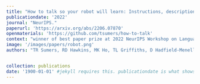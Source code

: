 ```yaml
---
title: "How to talk so your robot will learn: Instructions, descriptions, and pragmatics."
publicationdate: '2022'
journal: "NeurIPS."
paperurl: 'https://arxiv.org/abs/2206.07870'
openmaterials: 'https://github.com/tsumers/how-to-talk'
context: "winner of best paper prize at 2022 NeurIPS Workshop on Language and Reinforcement Learning (LaReL)"
image: '/images/papers/robot.png'
authors: "TR Sumers, RD Hawkins, MK Ho, TL Griffiths, D Hadfield-Menell."


collection: publications
date: '1900-01-01' #jekyll requires this. publicationdate is what shows up
---
```

